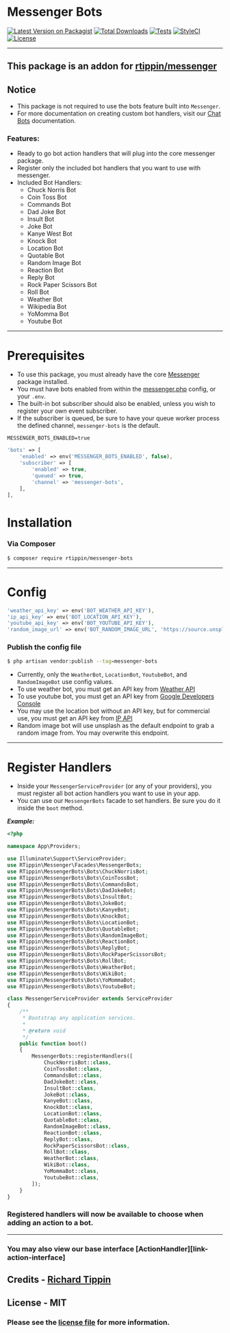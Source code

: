 # Messenger Bots

[![Latest Version on Packagist][ico-version]][link-packagist]
[![Total Downloads][ico-downloads]][link-downloads]
[![Tests][ico-test]][link-test]
[![StyleCI][ico-styleci]][link-styleci]
[![License][ico-license]][link-license]

---

## This package is an addon for [rtippin/messenger][link-messenger]

## Notice
- This package is not required to use the bots feature built into `Messenger`.
- For more documentation on creating custom bot handlers, visit our [Chat Bots][link-bots-docs] documentation.

### Features:
- Ready to go bot action handlers that will plug into the core messenger package.
- Register only the included bot handlers that you want to use with messenger.
- Included Bot Handlers:
  - Chuck Norris Bot
  - Coin Toss Bot
  - Commands Bot
  - Dad Joke Bot
  - Insult Bot
  - Joke Bot
  - Kanye West Bot
  - Knock Bot
  - Location Bot
  - Quotable Bot
  - Random Image Bot
  - Reaction Bot
  - Reply Bot
  - Rock Paper Scissors Bot
  - Roll Bot
  - Weather Bot
  - Wikipedia Bot
  - YoMomma Bot
  - Youtube Bot

---

# Prerequisites
- To use this package, you must already have the core [Messenger][link-messenger] package installed.
- You must have bots enabled from within the [messenger.php][link-messenger-config] config, or your `.env`.
- The built-in bot subscriber should also be enabled, unless you wish to register your own event subscriber.
- If the subscriber is queued, be sure to have your queue worker process the defined channel, `messenger-bots` is the default.

```dotenv
MESSENGER_BOTS_ENABLED=true
```
```php
'bots' => [
    'enabled' => env('MESSENGER_BOTS_ENABLED', false),
    'subscriber' => [
        'enabled' => true,
        'queued' => true,
        'channel' => 'messenger-bots',
    ],
],
```

# Installation

### Via Composer

``` bash
$ composer require rtippin/messenger-bots
```

---

# Config

```php
'weather_api_key' => env('BOT_WEATHER_API_KEY'),
'ip_api_key' => env('BOT_LOCATION_API_KEY'),
'youtube_api_key' => env('BOT_YOUTUBE_API_KEY'),
'random_image_url' => env('BOT_RANDOM_IMAGE_URL', 'https://source.unsplash.com/random'),
```

### Publish the config file

``` bash
$ php artisan vendor:publish --tag=messenger-bots
```

- Currently, only the `WeatherBot`, `LocationBot`, `YoutubeBot`, and `RandomImageBot` use config values.
- To use weather bot, you must get an API key from [Weather API][link-weather-api]
- To use youtube bot, you must get an API key from [Google Developers Console][link-google-api]
- You may use the location bot without an API key, but for commercial use, you must get an API key from [IP API][link-ip-api]
- Random image bot will use unsplash as the default endpoint to grab a random image from. You may overwrite this endpoint.

---

# Register Handlers
- Inside your `MessengerServiceProvider` (or any of your providers), you must register all bot action handlers you want to use in your app.
- You can use our `MessengerBots` facade to set handlers. Be sure you do it inside the `boot` method.

***Example:***

```php
<?php

namespace App\Providers;

use Illuminate\Support\ServiceProvider;
use RTippin\Messenger\Facades\MessengerBots;
use RTippin\MessengerBots\Bots\ChuckNorrisBot;
use RTippin\MessengerBots\Bots\CoinTossBot;
use RTippin\MessengerBots\Bots\CommandsBot;
use RTippin\MessengerBots\Bots\DadJokeBot;
use RTippin\MessengerBots\Bots\InsultBot;
use RTippin\MessengerBots\Bots\JokeBot;
use RTippin\MessengerBots\Bots\KanyeBot;
use RTippin\MessengerBots\Bots\KnockBot;
use RTippin\MessengerBots\Bots\LocationBot;
use RTippin\MessengerBots\Bots\QuotableBot;
use RTippin\MessengerBots\Bots\RandomImageBot;
use RTippin\MessengerBots\Bots\ReactionBot;
use RTippin\MessengerBots\Bots\ReplyBot;
use RTippin\MessengerBots\Bots\RockPaperScissorsBot;
use RTippin\MessengerBots\Bots\RollBot;
use RTippin\MessengerBots\Bots\WeatherBot;
use RTippin\MessengerBots\Bots\WikiBot;
use RTippin\MessengerBots\Bots\YoMommaBot;
use RTippin\MessengerBots\Bots\YoutubeBot;

class MessengerServiceProvider extends ServiceProvider
{
    /**
     * Bootstrap any application services.
     *
     * @return void
     */
    public function boot()
    {
        MessengerBots::registerHandlers([
            ChuckNorrisBot::class,
            CoinTossBot::class,
            CommandsBot::class,
            DadJokeBot::class,
            InsultBot::class,
            JokeBot::class,
            KanyeBot::class,
            KnockBot::class,
            LocationBot::class,
            QuotableBot::class,
            RandomImageBot::class,
            ReactionBot::class,
            ReplyBot::class,            
            RockPaperScissorsBot::class,
            RollBot::class,
            WeatherBot::class,
            WikiBot::class,
            YoMommaBot::class,
            YoutubeBot::class,
        ]);
    }
}
```

### Registered handlers will now be available to choose when adding an action to a bot.

---

### You may also view our base interface [ActionHandler][link-action-interface]

## Credits - [Richard Tippin][link-author]

## License - MIT

### Please see the [license file](LICENSE.md) for more information.


[link-author]: https://github.com/rtippin
[ico-version]: https://img.shields.io/packagist/v/rtippin/messenger-bots.svg?style=plastic&cacheSeconds=3600
[ico-downloads]: https://img.shields.io/packagist/dt/rtippin/messenger-bots.svg?style=plastic&cacheSeconds=3600
[link-test]: https://github.com/RTippin/messenger-bots/actions
[ico-test]: https://img.shields.io/github/workflow/status/rtippin/messenger-bots/tests?style=plastic
[ico-styleci]: https://styleci.io/repos/371539005/shield?style=plastic&cacheSeconds=3600
[ico-license]: https://img.shields.io/github/license/RTippin/messenger-bots?style=plastic
[link-packagist]: https://packagist.org/packages/rtippin/messenger-bots
[link-downloads]: https://packagist.org/packages/rtippin/messenger-bots
[link-license]: https://packagist.org/packages/rtippin/messenger-bots
[link-styleci]: https://styleci.io/repos/371539005
[link-messenger]: https://github.com/RTippin/messenger
[link-messenger-config]: https://github.com/RTippin/messenger/blob/1.x/config/messenger.php
[link-bots-docs]: https://github.com/RTippin/messenger/blob/1.x/docs/ChatBots.md
[link-weather-api]: https://www.weatherapi.com
[link-google-api]: https://console.developers.google.com
[link-ip-api]: https://ip-api.com